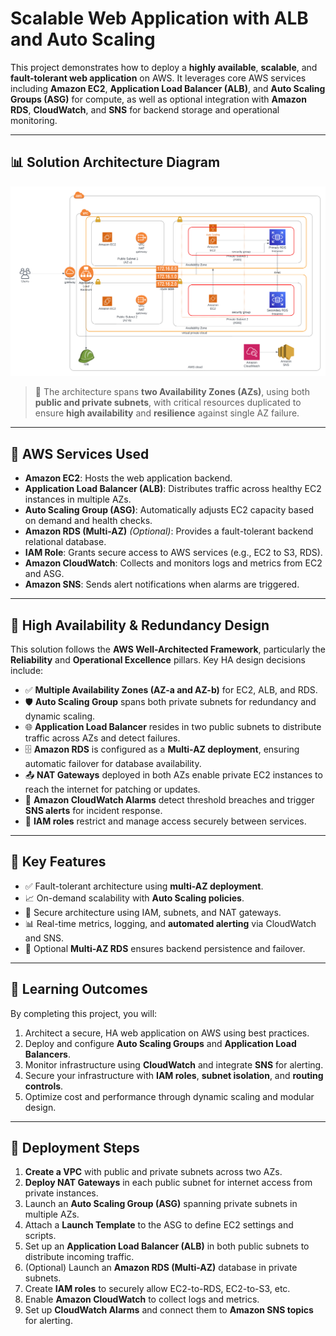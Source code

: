 # Scalable Web Application with ALB and Auto Scaling

This project demonstrates how to deploy a **highly available**, **scalable**, and **fault-tolerant web application** on AWS. It leverages core AWS services including **Amazon EC2**, **Application Load Balancer (ALB)**, and **Auto Scaling Groups (ASG)** for compute, as well as optional integration with **Amazon RDS**, **CloudWatch**, and **SNS** for backend storage and operational monitoring.

---

## 📊 Solution Architecture Diagram

![Architecture](Updated_diagram.png)

> 🧩 The architecture spans **two Availability Zones (AZs)**, using both **public and private subnets**, with critical resources duplicated to ensure **high availability** and **resilience** against single AZ failure.

---

## 🧰 AWS Services Used 

- **Amazon EC2**: Hosts the web application backend.
- **Application Load Balancer (ALB)**: Distributes traffic across healthy EC2 instances in multiple AZs.
- **Auto Scaling Group (ASG)**: Automatically adjusts EC2 capacity based on demand and health checks.
- **Amazon RDS (Multi-AZ)** *(Optional)*: Provides a fault-tolerant backend relational database.
- **IAM Role**: Grants secure access to AWS services (e.g., EC2 to S3, RDS).
- **Amazon CloudWatch**: Collects and monitors logs and metrics from EC2 and ASG.
- **Amazon SNS**: Sends alert notifications when alarms are triggered.

---

## 🔐 High Availability & Redundancy Design

This solution follows the **AWS Well-Architected Framework**, particularly the **Reliability** and **Operational Excellence** pillars. Key HA design decisions include:

- ✅ **Multiple Availability Zones (AZ-a and AZ-b)** for EC2, ALB, and RDS.
- 🛡️ **Auto Scaling Group** spans both private subnets for redundancy and dynamic scaling.
- 🌐 **Application Load Balancer** resides in two public subnets to distribute traffic across AZs and detect failures.
- 🗄️ **Amazon RDS** is configured as a **Multi-AZ deployment**, ensuring automatic failover for database availability.
- 📤 **NAT Gateways** deployed in both AZs enable private EC2 instances to reach the internet for patching or updates.
- 🔔 **Amazon CloudWatch Alarms** detect threshold breaches and trigger **SNS alerts** for incident response.
- 🔑 **IAM roles** restrict and manage access securely between services.

---

## 📌 Key Features

- ✅ Fault-tolerant architecture using **multi-AZ deployment**.
- 📈 On-demand scalability with **Auto Scaling policies**.
- 🔐 Secure architecture using IAM, subnets, and NAT gateways.
- 📊 Real-time metrics, logging, and **automated alerting** via CloudWatch and SNS.
- 💾 Optional **Multi-AZ RDS** ensures backend persistence and failover.

---

## 📘 Learning Outcomes

By completing this project, you will:

1. Architect a secure, HA web application on AWS using best practices.
2. Deploy and configure **Auto Scaling Groups** and **Application Load Balancers**.
3. Monitor infrastructure using **CloudWatch** and integrate **SNS** for alerting.
4. Secure your infrastructure with **IAM roles**, **subnet isolation**, and **routing controls**.
5. Optimize cost and performance through dynamic scaling and modular design.

---

## 🚀 Deployment Steps

1. **Create a VPC** with public and private subnets across two AZs.
2. **Deploy NAT Gateways** in each public subnet for internet access from private instances.
3. Launch an **Auto Scaling Group (ASG)** spanning private subnets in multiple AZs.
4. Attach a **Launch Template** to the ASG to define EC2 settings and scripts.
5. Set up an **Application Load Balancer (ALB)** in both public subnets to distribute incoming traffic.
6. (Optional) Launch an **Amazon RDS (Multi-AZ)** database in private subnets.
7. Create **IAM roles** to securely allow EC2-to-RDS, EC2-to-S3, etc.
8. Enable **Amazon CloudWatch** to collect logs and metrics.
9. Set up **CloudWatch Alarms** and connect them to **Amazon SNS topics** for alerting.
